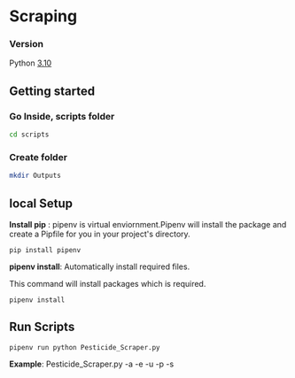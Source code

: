 # Scraping

### Version
Python [3.10](https://www.python.org/downloads/release/python-3100/)

## Getting started

### Go Inside, scripts folder
```sh
cd scripts
```

### Create folder
```sh
mkdir Outputs
```

## local Setup
**Install pip** : pipenv is virtual enviornment.Pipenv will install the package and create a Pipfile for you in your project's directory.
 ```
pip install pipenv
```

**pipenv install**: Automatically install required files.

This command will install packages which is required.
```
pipenv install
```

## Run Scripts
```
pipenv run python Pesticide_Scraper.py
```
**Example**: Pesticide_Scraper.py -a -e -u -p -s
